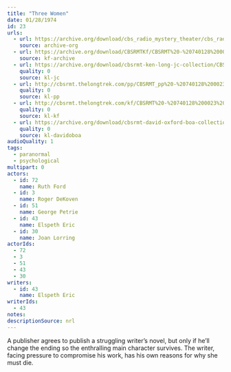 ```yaml
---
title: "Three Women"
date: 01/28/1974
id: 23
urls: 
  - url: https://archive.org/download/cbs_radio_mystery_theater/cbs_radio_mystery_theater-0001-0050.zip/cbs_radio_mystery_theater-0001-0050%2Fcbsrmt_0023_three_women.mp3
    source: archive-org
  - url: https://archive.org/download/CBSRMTKf/CBSRMT%20-%20740128%200023%20Three%20Women_kf.mp3
    source: kf-archive
  - url: https://archive.org/download/cbsrmt-ken-long-jc-collection/CBSRMT - 740128 0023 Three Women vbr df fair_jc.mp3
    quality: 0
    source: kl-jc
  - url: http://cbsrmt.thelongtrek.com/pp/CBSRMT_pp%20-%20740128%200023%20Three%20Women.mp3
    quality: 0
    source: kl-pp
  - url: http://cbsrmt.thelongtrek.com/kf/CBSRMT%20-%20740128%200023%20Three%20Women_kf.mp3
    quality: 0
    source: kl-kf
  - url: https://archive.org/download/cbsrmt-david-oxford-boa-collection/CBSRMT-740128-0023-Three-Women-(64-44)_kf-{BoA}.mp3
    quality: 0
    source: kl-davidoboa
audioQuality: 1
tags: 
  - paranormal
  - psychological
multipart: 0
actors:  
  - id: 72
    name: Ruth Ford  
  - id: 3
    name: Roger DeKoven  
  - id: 51
    name: George Petrie  
  - id: 43
    name: Elspeth Eric  
  - id: 30
    name: Joan Lorring
actorIds:  
  - 72  
  - 3  
  - 51  
  - 43  
  - 30
writers:  
  - id: 43
    name: Elspeth Eric
writerIds:  
  - 43
notes: 
descriptionSource: nrl
---
```

A publisher agrees to publish a struggling writer’s novel, but only if he’ll change the ending so the enthralling main character survives. The writer, facing pressure to compromise his work, has his own reasons for why she must die.